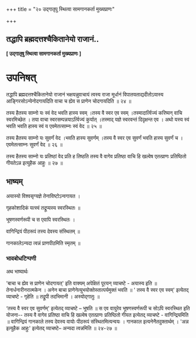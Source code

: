 +++
title = "२० उद्गातृपु स्थित्वा सामगानकर्ता मुख्यप्राणः"

+++


## तद्धापि ब्रह्मदत्तश्चैकितानेयो राजानं..

**\[ उद्गातृषु स्थित्वा सामगानकर्ता मुख्यप्राणः \]**

# **उपनिषत्**

तद्धापि ब्रह्मदत्तश्चैकितानेयो राजानं भक्षयन्नुवाचायं त्वस्य राजा मूर्धानं विपातयताद्यदीतोऽयास्य आङ्गिरसोऽन्येनोदगायदिति वाचा च ह्येव स प्राणेन चोदगायदिति ॥ २४ ॥

तस्य हैतस्य साम्नो यः स्वं वेद भवति हास्य स्वम् ।तस्य वै स्वर एव स्वम् ।तस्मादार्त्विज्यं करिष्यन् वाचि स्वरमिच्छेत । तया वाचा स्वरसम्पन्नयाऽर्त्विज्यं कुर्यात् ।तस्माद् यज्ञे स्वरवन्तं दिदृक्षन्त एव । अथो यस्य स्वं भवति भवति हास्य स्वं य एवमेतत्साम्नः स्वं वेद ॥ २५ ॥

तस्य हैतस्य साम्नो यः सुवर्णं वेद ।भवति हास्य सुवर्णम् ।तस्य वै स्वर एव सुवर्णं भवति हास्य सुवर्णं च । एवमेतत्साम्नः सुवर्णं वेद ॥ २६ ॥

तस्य हैतस्य साम्नो यः प्रतिष्ठां वेद प्रति ह तिष्ठति तस्य वै वागेव प्रतिष्ठा वाचि हि खल्वेष एतत्प्राणः प्रतिष्ठितो गीयतेऽन्न इत्युहैक आहुः ॥ २७ ॥

## **भाष्यम्**

अयास्यो विश्वसृग्यज्ञे तेनाविष्टोऽन्वगायत ।

गृहकोशादिकं यत्स्वं तद्रूप्यस्य स्वरस्थितः ॥

भूषणस्वर्णरूपी च स एवापि स्वरस्थितः ।

वागिन्द्रियं पीठरूपं तस्य देवस्य संस्थितम् ॥

गानकालेऽन्यदा त्वन्नं प्राणपीठमिति स्मृतम् ॥

### **भावबोधटिप्पणी**

अथ भाष्यार्थः

'बाचा च ह्येव स प्राणेन चोदगायत्' इति वाक्यम् अपेक्षितं पूरयन् व्याचष्टे - अयास्य इति ॥ तेनार्धनारीनरात्मकेन । अनेन बाचा प्राणेनेत्युभयोक्तेस्तात्पर्यमुक्तं भवति ॥ ' तस्य वै स्वर एव स्वम्' इत्येतद् व्याचष्टे - गृहेति ॥ तद्रूपी तदभिमानी । अस्योद्गातुः ॥

‘तस्य वै स्वर एव सुवर्णम्' इत्येतद् व्याचष्टे – भूषति ॥ स एव वायुरेव भूषणस्वर्णरूपी च सोऽपि स्वरस्थित इति योजना-- तस्य वै वागेव प्रतिष्ठा वाचि हि खल्वेष एतत्प्राणः प्रतिष्ठितो गीयत इत्येतद् व्याचष्टे - वागिन्द्रियमिति ॥ वागिन्द्रियं गानकाले तस्य देवस्य वायोः पीठरूपं संस्थितमित्यन्वयः । गानकाल इत्यनेनैतदुक्तार्थम् । 'अन्न इत्युहैक आहुः' इत्येतद् व्याचष्टे– अन्यदा त्वन्नमिति ॥ २४-२७ ॥

